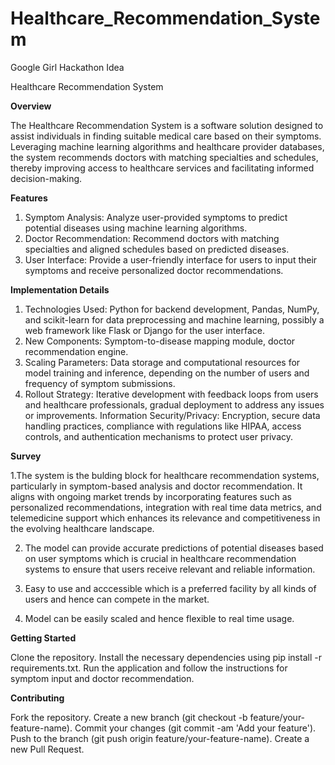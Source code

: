 # Healthcare_Recommendation_System
Google Girl Hackathon Idea


Healthcare Recommendation System

**Overview**

The Healthcare Recommendation System is a software solution designed to assist individuals in finding suitable medical care based on their symptoms. Leveraging machine learning algorithms and healthcare provider databases, the system recommends doctors with matching specialties and schedules, thereby improving access to healthcare services and facilitating informed decision-making.

**Features**

1. Symptom Analysis: Analyze user-provided symptoms to predict potential diseases using machine learning algorithms.
2. Doctor Recommendation: Recommend doctors with matching specialties and aligned schedules based on predicted diseases.
3. User Interface: Provide a user-friendly interface for users to input their symptoms and receive personalized doctor recommendations.

   
**Implementation Details**

1. Technologies Used: Python for backend development, Pandas, NumPy, and scikit-learn for data preprocessing and machine learning, possibly a web framework like Flask or Django for the user interface.
2. New Components: Symptom-to-disease mapping module, doctor recommendation engine.
3. Scaling Parameters: Data storage and computational resources for model training and inference, depending on the number of users and frequency of symptom submissions.
4. Rollout Strategy: Iterative development with feedback loops from users and healthcare professionals, gradual deployment to address any issues or improvements.
Information Security/Privacy: Encryption, secure data handling practices, compliance with regulations like HIPAA, access controls, and authentication mechanisms to protect user privacy.

**Survey**

1.The system is the bulding block for healthcare recommendation systems, particularly in symptom-based analysis and doctor recommendation. 
It aligns with ongoing market trends by incorporating features such as personalized recommendations, integration with real time data metrics, and telemedicine support which enhances its relevance and competitiveness in the evolving healthcare landscape.

2. The model can provide accurate predictions of potential diseases based on user symptoms which is crucial in healthcare recommendation systems to ensure that users receive relevant and reliable information.

3. Easy to use and acccessible which is a preferred facility by all kinds of users and hence can compete in the market.

4. Model can be easily scaled and hence flexible to real time usage.

**Getting Started**

Clone the repository.
Install the necessary dependencies using pip install -r requirements.txt.
Run the application and follow the instructions for symptom input and doctor recommendation.


**Contributing**

Fork the repository.
Create a new branch (git checkout -b feature/your-feature-name).
Commit your changes (git commit -am 'Add your feature').
Push to the branch (git push origin feature/your-feature-name).
Create a new Pull Request.

